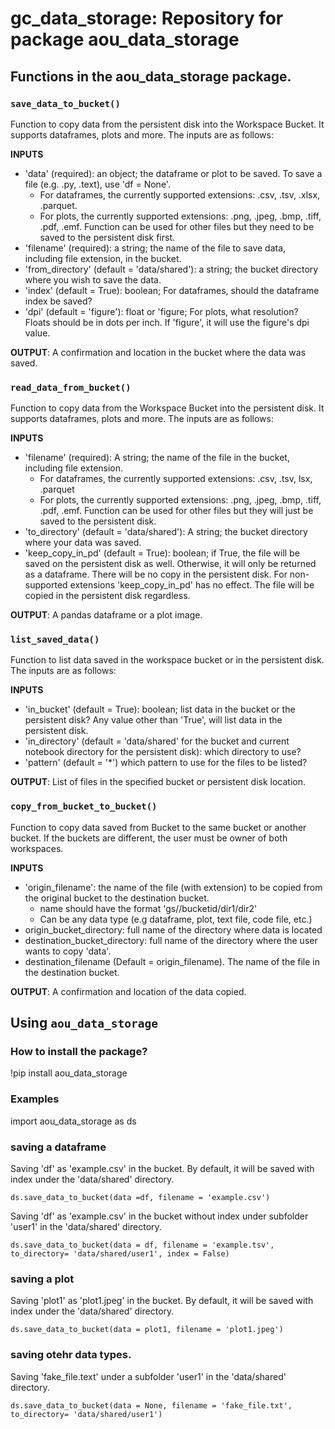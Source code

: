 # gc_data_storage: Repository for package aou_data_storage

## Functions in the aou_data_storage package.
### `save_data_to_bucket()`
Function to copy data from the persistent disk into the Workspace Bucket. It supports dataframes, plots and more. The inputs are as follows:

**INPUTS**
  - 'data' (required): an object; the dataframe or plot to be saved. To save a file (e.g. .py, .text), use 'df = None'.
     - For dataframes, the currently supported extensions: .csv, .tsv, .xlsx, .parquet. 
     - For plots, the currently supported extensions: .png, .jpeg, .bmp, .tiff, .pdf, .emf. Function can be used for other files but they need to be saved to the persistent disk first.
  - 'filename' (required): a string; the name of the file to save data, including file extension, in the bucket.
  - 'from_directory' (default = 'data/shared'): a string; the bucket directory where you wish to save the data.
  - 'index' (default = True): boolean; For dataframes, should the dataframe index be saved?
  - 'dpi' (default = 'figure'): float or 'figure; For plots, what resolution? Floats should be in dots per inch. If 'figure', it will use the figure's dpi value.

**OUTPUT**: A confirmation and location in the bucket where the data was saved.

### `read_data_from_bucket()`
Function to copy data from the Workspace Bucket into the persistent disk. It supports dataframes, plots and more. The inputs are as follows:

**INPUTS**
  - 'filename' (required): A string; the name of the file in the bucket, including file extension.
     - For dataframes, the currently supported extensions: .csv, .tsv, lsx, .parquet
     - For plots, the currently supported extensions: .png, .jpeg, .bmp, .tiff, .pdf, .emf. Function can be used for other files but they will just be saved to the persistent disk.
  - 'to_directory' (default = 'data/shared'): A string; the bucket directory where your data was saved.
  - 'keep_copy_in_pd' (default = True): boolean; if True, the file will be saved on the persistent disk as well. Otherwise, it will only be returned as a dataframe. There will be no copy in the persistent disk. For non-supported extensions 'keep_copy_in_pd' has no effect. The file will be copied in the persistent disk regardless.

**OUTPUT**: A pandas dataframe or a plot image.

### `list_saved_data()`
Function to list data saved in the workspace bucket or in the persistent disk. The inputs are as follows:

**INPUTS**
  - 'in_bucket' (default = True): boolean; list data in the bucket or the persistent disk? Any value other than 'True', will list data in the persistent disk.
  - 'in_directory' (default = 'data/shared' for the bucket and current notebook directory for the persistent disk): which directory to use?
  - 'pattern' (default = '*') which pattern to use for the files to be listed?

**OUTPUT**: List of files in the specified bucket or persistent disk location.

### `copy_from_bucket_to_bucket()`
Function to copy data saved from Bucket to the same bucket or another bucket. If the buckets are different, the user must be owner of both workspaces.

**INPUTS**
  - 'origin_filename': the name of the file (with extension) to be copied from the original bucket to the destination bucket. 
     - name should have the format 'gs//bucketid/dir1/dir2'
     - Can be any data type (e.g dataframe, plot, text file, code file, etc.)
  - origin_bucket_directory: full name of the directory where data is located       
  - destination_bucket_directory: full name of the directory where the user wants to copy 'data'.
  - destination_filename (Default = origin_filename). The name of the file in the destination bucket.

**OUTPUT**: A confirmation and location of the data copied.


## Using `aou_data_storage` 

### How to install the package?
!pip install aou_data_storage

### Examples
import aou_data_storage as ds

### saving a dataframe 
Saving 'df' as 'example.csv' in the bucket. By default, it will be saved with index under the 'data/shared' directory.

```ds.save_data_to_bucket(data =df, filename = 'example.csv')```

Saving 'df' as 'example.csv' in the bucket without index under subfolder 'user1' in the 'data/shared' directory.

```ds.save_data_to_bucket(data = df, filename = 'example.tsv', to_directory= 'data/shared/user1', index = False)```

### saving a plot 
Saving 'plot1' as 'plot1.jpeg' in the bucket. By default, it will be saved with index under the 'data/shared' directory.

```ds.save_data_to_bucket(data = plot1, filename = 'plot1.jpeg')```

### saving otehr data types. 
Saving 'fake_file.text' under a subfolder 'user1' in the 'data/shared' directory.

```ds.save_data_to_bucket(data = None, filename = 'fake_file.txt', to_directory= 'data/shared/user1')```
